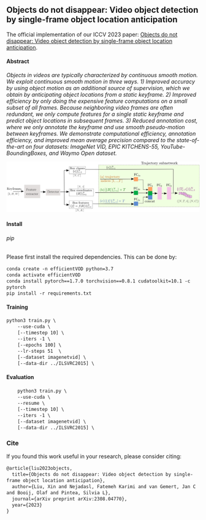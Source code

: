 ## Objects do not disappear: Video object detection by single-frame object location anticipation
The official implementation of our ICCV 2023 paper:
[Objects do not disappear: Video object detection by single-frame object location anticipation](https://arxiv.org/abs/2308.04770).

#### Abstract
*Objects in videos are typically characterized by continuous smooth motion. We exploit continuous smooth motion in three ways. 1) Improved accuracy by using object motion as an additional source of supervision, which we obtain by anticipating object locations from a static keyframe. 2) Improved efficiency by only doing the expensive feature computations on a small subset of all frames. Because neighboring video frames are often redundant, we only compute features for a single static keyframe and predict object locations in subsequent frames. 3) Reduced annotation cost, where we only annotate the keyframe and use smooth pseudo-motion between keyframes. We demonstrate computational efficiency, annotation efficiency, and improved mean average precision compared to the state-of-the-art on four datasets: ImageNet VID, EPIC KITCHENS-55, YouTube-BoundingBoxes, and Waymo Open dataset.*

<img src="overview5.jpg" alt="drawing">

#### Install
###### pip
Please first install the required dependencies. This can be done by:
```
conda create -n efficientVOD python=3.7
conda activate efficientVOD
conda install pytorch==1.7.0 torchvision==0.8.1 cudatoolkit=10.1 -c pytorch
pip install -r requirements.txt
```

#### Training
```
python3 train.py \
    --use-cuda \
    [--timestep 10] \
    --iters -1 \
    [--epochs 100] \
    --lr-steps 51  \
    [--dataset imagenetvid] \
    [--data-dir ../ILSVRC2015] \
```
#### Evaluation
```
	python3 train.py \
    --use-cuda \
    --resume \
    [--timestep 10] \
    --iters -1 \
    [--dataset imagenetvid] \
    [--data-dir ../ILSVRC2015] \

```

### Cite
If you found this work useful in your research, please consider citing:
```
@article{liu2023objects,
  title={Objects do not disappear: Video object detection by single-frame object location anticipation},
  author={Liu, Xin and Nejadasl, Fatemeh Karimi and van Gemert, Jan C and Booij, Olaf and Pintea, Silvia L},
  journal={arXiv preprint arXiv:2308.04770},
  year={2023}
}
```

